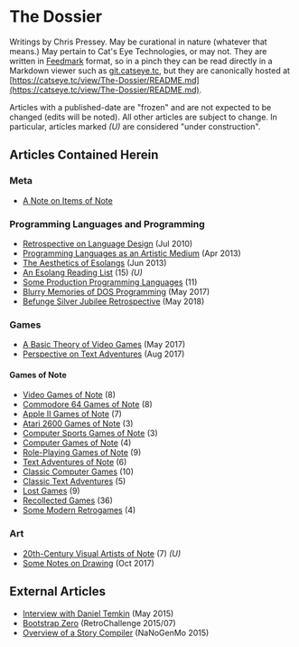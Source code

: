 The Dossier
===========

Writings by Chris Pressey.  May be curational in nature (whatever that means.)
May pertain to Cat's Eye Technologies, or may not.  They are written in
[Feedmark][] format, so in a pinch they can be read directly in a Markdown
viewer such as [git.catseye.tc](https://git.catseye.tc/), but they are
canonically hosted at
[https://catseye.tc/view/The-Dossier/README.md](https://catseye.tc/view/The-Dossier/README.md).

Articles with a published-date are "frozen" and are not expected to be changed
(edits will be noted).  All other articles are subject to change.  In
particular, articles marked *(U)* are considered "under construction".

[Feedmark]: https://catseye.tc/node/Feedmark

Articles Contained Herein
-------------------------

### Meta

*   [A Note on Items of Note](article/A%20Note%20on%20Items%20of%20Note.md)

### Programming Languages and Programming

*   [Retrospective on Language Design](article/Retrospective%20on%20Language%20Design.md) (Jul 2010)
*   [Programming Languages as an Artistic Medium](article/Programming%20Languages%20as%20an%20Artistic%20Medium.md) (Apr 2013)
*   [The Aesthetics of Esolangs](article/The%20Aesthetics%20of%20Esolangs.md) (Jun 2013)
*   [An Esolang Reading List](article/An%20Esolang%20Reading%20List.md) (15) *(U)*
*   [Some Production Programming Languages](article/Some%20Production%20Programming%20Languages.md) (11)
*   [Blurry Memories of DOS Programming](article/Blurry%20Memories%20of%20DOS%20Programming.md) (May 2017)
*   [Befunge Silver Jubilee Retrospective](article/Befunge%20Silver%20Jubilee%20Retrospective.md) (May 2018)

### Games

*   [A Basic Theory of Video Games](article/A%20Basic%20Theory%20of%20Video%20Games.md) (May 2017)
*   [Perspective on Text Adventures](article/Perspective%20on%20Text%20Adventures.md) (Aug 2017)

#### Games of Note

*   [Video Games of Note](article/Video%20Games%20of%20Note.md) (8)
*   [Commodore 64 Games of Note](article/Commodore%2064%20Games%20of%20Note.md) (8)
*   [Apple II Games of Note](article/Apple%20II%20Games%20of%20Note.md) (7)
*   [Atari 2600 Games of Note](article/Atari%202600%20Games%20of%20Note.md) (3)
*   [Computer Sports Games of Note](article/Computer%20Sports%20Games%20of%20Note.md) (3)
*   [Computer Games of Note](article/Computer%20Games%20of%20Note.md) (4)
*   [Role-Playing Games of Note](article/Role-Playing%20Games%20of%20Note.md) (9)
*   [Text Adventures of Note](article/Text%20Adventures%20of%20Note.md) (6)
*   [Classic Computer Games](article/Classic%20Computer%20Games.md) (10)
*   [Classic Text Adventures](article/Classic%20Text%20Adventures.md) (5)
*   [Lost Games](article/Lost%20Games.md) (9)
*   [Recollected Games](article/Recollected%20Games.md) (36)
*   [Some Modern Retrogames](article/Some%20Modern%20Retrogames.md) (4)

### Art

*   [20th-Century Visual Artists of Note](article/20th-Century%20Visual%20Artists%20of%20Note.md) (7) *(U)*
*   [Some Notes on Drawing](article/Some%20Notes%20on%20Drawing.md) (Oct 2017)

External Articles
-----------------

*   [Interview with Daniel Temkin](http://esoteric.codes/post/118780138572/interview-with-chris-pressey) (May 2015)
*   [Bootstrap Zero](https://catseye.tc/view/SITU-SOL/doc/bootstrap-zero/README.md) (RetroChallenge 2015/07)
*   [Overview of a Story Compiler](https://gist.github.com/cpressey/6324fff6ef0dfdf69b96) (NaNoGenMo 2015)
